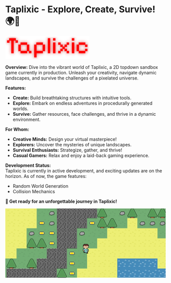 # Taplixic - Explore, Create, Survive! 🌍🔨

![Taplixic Logo](logo.png)

**Overview:**
Dive into the vibrant world of Taplixic, a 2D topdown sandbox game currently in production. Unleash your creativity, navigate dynamic landscapes, and survive the challenges of a pixelated universe.

**Features:**
- **Create:** Build breathtaking structures with intuitive tools.
- **Explore:** Embark on endless adventures in procedurally generated worlds.
- **Survive:** Gather resources, face challenges, and thrive in a dynamic environment.

**For Whom:**
- **Creative Minds:** Design your virtual masterpiece!
- **Explorers:** Uncover the mysteries of unique landscapes.
- **Survival Enthusiasts:** Strategize, gather, and thrive!
- **Casual Gamers:** Relax and enjoy a laid-back gaming experience.

**Development Status:**<br />
Taplixic is currently in active development, and exciting updates are on the horizon. As of now, the game features:
- Random World Generation
- Collision Mechanics

**🚀 Get ready for an unforgettable journey in Taplixic!**

![Taplixic Screenshot](screenshot.png)
